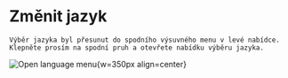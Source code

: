 # Změnit jazyk

```{note}
Výběr jazyka byl přesunut do spodního výsuvného menu v levé nabídce. Klepněte prosím na spodní pruh a otevřete nabídku výběru jazyka.
```

![Open language menu](../images/documentation_language_menu.png){w=350px align=center}
